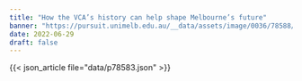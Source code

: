 ```yaml
---
title: "How the VCA’s history can help shape Melbourne’s future"
banner: "https://pursuit.unimelb.edu.au/__data/assets/image/0036/78588/d8fe940d70a866ab3b3062d8bd6150b9b4232928.jpg"
date: 2022-06-29
draft: false
---
```


{{< json_article file="data/p78583.json" >}}